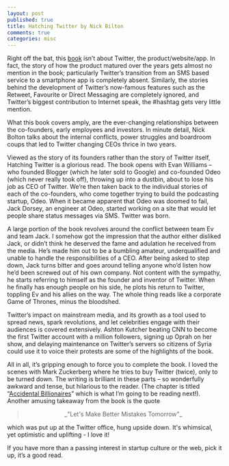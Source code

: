 ```yaml
---
layout: post
published: true
title: Hatching Twitter by Nick Bilton
comments: true
categories: misc
---
```


Right off the bat, this [book](http://www.amazon.in/Hatching-Twitter-Nick-Bilton/dp/1444761951/ref=sr_1_1?s=books&ie=UTF8&qid=1391504704&sr=1-1&keywords=hatching+twitter) isn’t about Twitter, the product/website/app. In fact, the story of how the product matured over the years gets almost no mention in the book; particularly Twitter’s transition from an SMS based service to a smartphone app is completely absent.  Similarly, the stories behind the development of Twitter’s now-famous features such as the Retweet, Favourite or Direct Messaging are completely ignored, and Twitter’s biggest contribution to Internet speak, the #hashtag gets very little mention.

What this book covers amply, are the ever-changing relationships between the co-founders, early employees and investors. In minute detail, Nick Bolton talks about the internal conflicts, power struggles and boardroom coups that led to Twitter changing CEOs thrice in two years.

Viewed as the story of its founders rather than the story of Twitter itself, Hatching Twitter is a glorious read. The book opens with Evan Williams – who founded Blogger (which he later sold to Google) and co-founded Odeo (which never really took off), throwing up into a dustbin, about to lose his job as CEO of Twitter. We’re then taken back to the individual stories of each of the co-founders, who come together trying to build the podcasting startup, Odeo. When it became apparent that Odeo was doomed to fail, Jack Dorsey, an engineer at Odeo, started working on a site that would let people share status messages via SMS. Twitter was born.

A large portion of the book revolves around the conflict between team Ev and team Jack. I somehow got the impression that the author either disliked Jack, or didn’t think he deserved the fame and adulation he received from the media.  He’s made him out to be a bumbling amateur, underqualified and unable to handle the responsibilities of a CEO. After being asked to step down, Jack turns bitter and goes around telling anyone who’d listen how he’d been screwed out of his own company. Not content with the sympathy, he starts referring to himself as the founder and inventor of Twitter. When he finally has enough people on his side, he plots his return to Twitter, toppling Ev and his allies on the way. The whole thing reads like a corporate Game of Thrones, minus the bloodshed.

Twitter’s impact on mainstream media, and its growth as a tool used to spread news, spark revolutions, and let celebrities engage with their audiences is covered extensively. Ashton Kutcher beating CNN to become the first Twitter account with a million followers, signing up Oprah on her show, and delaying maintenance on Twitter’s servers so citizens of Syria could use it to voice their protests are some of the highlights of the book.

All in all, it’s gripping enough to force you to complete the book. I loved the scenes with Mark Zuckerberg where he tries to buy Twitter (twice), only to be turned down. The writing is brilliant in these parts – so wonderfully awkward and tense, but hilarious to the reader.  (The chapter is titled “[Accidental Billionaires](http://www.amazon.in/Accidental-Billionaires-Betrayal-Founding-Facebook/dp/0099551233/ref=sr_1_1?s=books&ie=UTF8&qid=1391504737&sr=1-1&keywords=accidental+billionaires)” which is what I’m going to be reading next!). Another amusing takeaway from the book is the quote

> <center>_"Let's Make Better Mistakes Tomorrow"_</center>

which was put up at the Twitter office, hung upside down. It's whimsical, yet optimistic and uplifting - I love it!

If you have more than a passing interest in startup culture or the web, pick it up, it’s a good read.